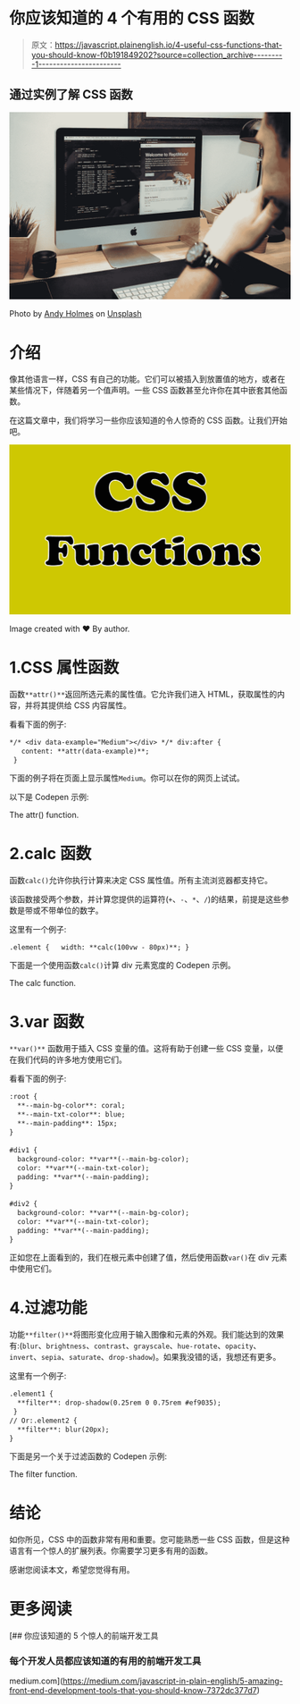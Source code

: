 # 你应该知道的 4 个有用的 CSS 函数

> 原文：<https://javascript.plainenglish.io/4-useful-css-functions-that-you-should-know-f0b191849202?source=collection_archive---------1----------------------->

## 通过实例了解 CSS 函数

![](img/4a6b1c77edc192400fa09097d40e9303.png)

Photo by [Andy Holmes](https://unsplash.com/@andyjh07?utm_source=medium&utm_medium=referral) on [Unsplash](https://unsplash.com?utm_source=medium&utm_medium=referral)

# 介绍

像其他语言一样，CSS 有自己的功能。它们可以被插入到放置值的地方，或者在某些情况下，伴随着另一个值声明。一些 CSS 函数甚至允许你在其中嵌套其他函数。

在这篇文章中，我们将学习一些你应该知道的令人惊奇的 CSS 函数。让我们开始吧。

![](img/8211b9cfa66e8af2ad961ba98ce0ba8e.png)

Image created with ❤️️ By author.

# 1.CSS 属性函数

函数`**attr()**`返回所选元素的属性值。它允许我们进入 HTML，获取属性的内容，并将其提供给 CSS 内容属性。

看看下面的例子:

```
*/* <div data-example="Medium"></div> */* div:after {   
   content: **attr(data-example)**;
 }
```

下面的例子将在页面上显示属性`Medium`。你可以在你的网页上试试。

以下是 Codepen 示例:

The attr() function.

# 2.calc 函数

函数`calc()`允许你执行计算来决定 CSS 属性值。所有主流浏览器都支持它。

该函数接受两个参数，并计算您提供的运算符(`+`、`-`、`*`、`/`)的结果，前提是这些参数是带或不带单位的数字。

这里有一个例子:

```
.element {   width: **calc(100vw - 80px)**; }
```

下面是一个使用函数`calc()`计算 div 元素宽度的 Codepen 示例。

The calc function.

# 3.var 函数

`**var()**` 函数用于插入 CSS 变量的值。这将有助于创建一些 CSS 变量，以便在我们代码的许多地方使用它们。

看看下面的例子:

```
:root {
  **--main-bg-color**: coral;
  **--main-txt-color**: blue;
  **--main-padding**: 15px;
}

#div1 {
  background-color: **var**(--main-bg-color);
  color: **var**(--main-txt-color);
  padding: **var**(--main-padding);
}

#div2 {
  background-color: **var**(--main-bg-color);
  color: **var**(--main-txt-color);
  padding: **var**(--main-padding);
}
```

正如您在上面看到的，我们在根元素中创建了值，然后使用函数`var()`在 div 元素中使用它们。

# 4.过滤功能

功能`**filter()**`将图形变化应用于输入图像和元素的外观。我们能达到的效果有:(`blur`、`brightness`、`contrast`、`grayscale`、`hue-rotate`、`opacity`、`invert`、`sepia`、`saturate`、`drop-shadow`)。如果我没错的话，我想还有更多。

这里有一个例子:

```
.element1 {   
  **filter**: drop-shadow(0.25rem 0 0.75rem #ef9035);
 }
// Or:.element2 {
  **filter**: blur(20px);
}
```

下面是另一个关于过滤函数的 Codepen 示例:

The filter function.

# 结论

如你所见，CSS 中的函数非常有用和重要。您可能熟悉一些 CSS 函数，但是这种语言有一个惊人的扩展列表。你需要学习更多有用的函数。

感谢您阅读本文，希望您觉得有用。

# 更多阅读

[](https://medium.com/javascript-in-plain-english/5-amazing-front-end-development-tools-that-you-should-know-7372dc377d7) [## 你应该知道的 5 个惊人的前端开发工具

### 每个开发人员都应该知道的有用的前端开发工具

medium.com](https://medium.com/javascript-in-plain-english/5-amazing-front-end-development-tools-that-you-should-know-7372dc377d7)